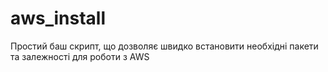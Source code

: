 # aws_install
Простий баш скрипт, що дозволяє швидко встановити необхідні пакети та залежності для роботи з AWS
